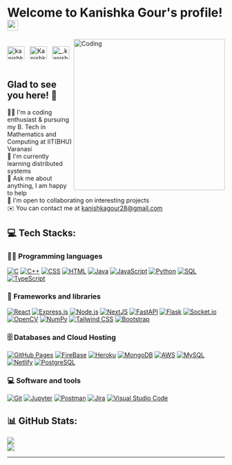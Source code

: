 # Welcome to Kanishka Gour's profile! <img src="https://media.giphy.com/media/hvRJCLFzcasrR4ia7z/giphy.gif" width="25px"></a>
<img align="right" alt="Coding" width="350" src="https://cdn.dribbble.com/users/1738955/screenshots/15406497/media/0bd07e962f5b7acb180b77b2bdd6b9f9.gif">

<br>
<a href="https://www.linkedin.com/in/kanishka-gour/" target="_blank"><img align="center" src="https://raw.githubusercontent.com/rahuldkjain/github-profile-readme-generator/master/src/images/icons/Social/linked-in-alt.svg" alt="kanishka-gour" height="30" width="40" /></a>
&nbsp;
<a href="https://twitter.com/Kanishka1328" target="_blank"><img align="center" src="https://raw.githubusercontent.com/rahuldkjain/github-profile-readme-generator/master/src/images/icons/Social/twitter.svg" alt="Kanishka1328" height="30" width="40" /></a>
&nbsp;
<a href="https://www.instagram.com/__.kanishka_________/" target="_blank"><img align="center" src="https://raw.githubusercontent.com/rahuldkjain/github-profile-readme-generator/master/src/images/icons/Social/instagram.svg" alt="_.kanishka____" height="30" width="40" /></a>
&nbsp;


## Glad to see you here! 🤩
👩‍🎓 I'm a coding enthusiast & pursuing my B. Tech in Mathematics and Computing at IIT(BHU) Varanasi<br>
🌱 I'm currently learning distributed systems<br>
💬 Ask me about anything, I am happy to help<br>
🤝 I'm open to collaborating on interesting projects<br>
✉️  You can contact me at kanishkagour28@gmail.com<br>


## 💻 Tech Stacks:

### 👨‍💻 Programming languages

<p>
    <a href="#"><img alt="C" src="https://custom-icon-badges.herokuapp.com/badge/C-03599C.svg?logo=c-in-hexagon&logoColor=white"></a>
    <a href="#"><img alt="C++" src="https://custom-icon-badges.herokuapp.com/badge/C++-9C033A.svg?logo=cpp2&logoColor=white"></a>
    <a href="#"><img alt="CSS" src="https://img.shields.io/badge/CSS-1572B6.svg?logo=css3&logoColor=white"></a>
    <a href="#"><img alt="HTML" src="https://img.shields.io/badge/HTML-E34F26.svg?logo=html5&logoColor=white"></a>
    <a href="#"><img alt="Java" src="https://img.shields.io/badge/Java-007396.svg?logo=java&logoColor=white"></a>
    <a href="#"><img alt="JavaScript" src="https://img.shields.io/badge/JavaScript-F7DF1E.svg?logo=javascript&logoColor=black"></a>
    <a href="#"><img alt="Python" src="https://img.shields.io/badge/Python-14354C.svg?logo=python&logoColor=white"></a>
    <a href="#"><img alt="SQL" src="https://custom-icon-badges.herokuapp.com/badge/SQL-025E8C.svg?logo=database&logoColor=white"></a>
    <a href="#"><img alt="TypeScript" src="https://img.shields.io/badge/TypeScript-007ACC.svg?logo=typescript&logoColor=white"></a>
</p>

### 🧰 Frameworks and libraries

<p>
    <a href="#"><img alt="React" src="https://img.shields.io/badge/React-20232a.svg?logo=react&logoColor=%2361DAFB"></a>
    <a href="#"><img alt="Express.js" src="https://img.shields.io/badge/Express.js-404d59.svg?logo=express&logoColor=white"></a>
    <a href="#"><img alt="Node.js" src="https://img.shields.io/badge/Node.js-43853D.svg?logo=node.js&logoColor=white"></a>
    <a href="#"><img alt="NextJS" src="https://img.shields.io/badge/Next.Js-000.svg?logo=next.js&logoColor=white"></a>
    <a href="#"><img alt="FastAPI" src="https://img.shields.io/badge/FastAPI-00CED1.svg?logo=fastapi&logoColor=white"></a>
    <a href="#"><img alt="Flask" src="https://img.shields.io/badge/Flask-000.svg?logo=flask&logoColor=white"></a>
    <a href="#"><img alt="Socket.io" src="https://img.shields.io/badge/socket.io-000.svg?logo=socket.io&logoColor=white"></a>
    <a href="#"><img alt="OpenCV" src="https://img.shields.io/badge/OpenCV-32CD32.svg?logo=opencv&logoColor=white"></a>
    <a href="#"><img alt="NumPy" src="https://img.shields.io/badge/Numpy-013243.svg?logo=numpy&logoColor=white"></a>
      <a href="#"><img alt="Tailwind CSS" src="https://img.shields.io/badge/TailwindCSS-30D5C8.svg?logo=tailwindcss&logoColor=white"></a>
    <a href="#"><img alt="Bootstrap" src="https://img.shields.io/badge/Bootstrap-7952B3.svg?logo=bootstrap&logoColor=white"></a>
</p>

### 🗄️ Databases and Cloud Hosting

<p>
    <a href="#"><img alt="GitHub Pages" src="https://img.shields.io/badge/GitHub%20Pages-327FC7.svg?logo=github&logoColor=white"></a>
    <a href="#"><img alt="FireBase" src="https://img.shields.io/badge/Firebase-29C5f6.svg?logo=firebase&logoColor=ffD801"></a>
    <a href="#"><img alt="Heroku" src="https://img.shields.io/badge/Heroku-430098.svg?logo=heroku&logoColor=white"></a>
    <a href="#"><img alt="MongoDB" src ="https://img.shields.io/badge/MongoDB-4ea94b.svg?logo=mongodb&logoColor=white"></a>
    <a href="#"><img alt="AWS" src="https://img.shields.io/badge/AWS-ff781f.svg?logo=aws&logoColor=white"></a>
    <a href="#"><img alt="MySQL" src="https://img.shields.io/badge/MySQL-00f.svg?logo=mysql&logoColor=white"></a>
    <a href="#"><img alt="Netlify" src="https://img.shields.io/badge/Netlify-20232a.svg?logo=netlify&logoColor=%2361DAFB"></a>
    <a href="#"><img alt="PostgreSQL" src ="https://img.shields.io/badge/PostgreSQL-316192.svg?logo=postgresql&logoColor=white"></a>
</p>

### 💻 Software and tools

<p>
    <a href="#"><img alt="Git" src="https://img.shields.io/badge/Git-F05033.svg?logo=git&logoColor=white"></a>
    <a href="#"><img alt="Jupyter" src="https://img.shields.io/badge/Jupyter-F37626.svg?logo=Jupyter&logoColor=white"></a>
    <a href="#"><img alt="Postman" src="https://img.shields.io/badge/Postman-FF6C37?logo=postman&logoColor=white"></a>
    <a href="#"><img alt="Jira" src="https://img.shields.io/badge/Jira-FF6C37?logo=jira&logoColor=white"></a>
    <a href="#"><img alt="Visual Studio Code" src="https://img.shields.io/badge/Visual%20Studio%20Code-0078d7.svg?logo=visual-studio-code&logoColor=white"></a>
</p>


## 📊 GitHub Stats:
![](https://github-readme-streak-stats.herokuapp.com/?user=kanishka-28&theme=dark&hide_border=true)<br/>
![](https://github-readme-stats.vercel.app/api/top-langs/?username=kanishka-28&theme=dark&hide_border=true&include_all_commits=false&count_private=false&layout=compact)

---

<!-- Proudly created with GPRM ( https://gprm.itsvg.in ) -->
